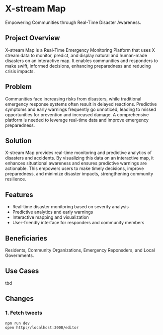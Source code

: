 # X-stream Map
Empowering Communities through Real-Time Disaster Awareness.

## Project Overview
X-stream Map is a Real-Time Emergency Monitoring Platform that uses X stream data to monitor, predict, and display natural and human-made disasters on an interactive map. It enables communities and responders to make swift, informed decisions, enhancing preparedness and reducing crisis impacts.


## Problem
Communities face increasing risks from disasters, while traditional emergency response systems often result in delayed reactions. Predictive symptoms and early warnings frequently go unnoticed, leading to missed opportunities for prevention and increased damage. A comprehensive platform is needed to leverage real-time data and improve emergency preparedness.


## Solution
X-stream Map provides real-time monitoring and predictive analytics of disasters and accidents. By visualizing this data on an interactive map, it enhances situational awareness and ensures predictive warnings are actionable. This empowers users to make timely decisions, improve preparedness, and minimize disaster impacts, strengthening community resilience.


## Features

- Real-time disaster monitoring based on severity analysis
- Predictive analytics and early warnings
- Interactive mapping and visualization
- User-friendly interface for responders and community members


## Beneficiaries 
Residents, Community Organizations, Emergency Reponsders, and Local Governments.

## Use Cases
tbd 



## Changes

### 1. Fetch tweets

```
npm run dev
open http://localhost:3000/editor
```
